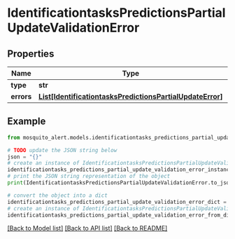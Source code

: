 # IdentificationtasksPredictionsPartialUpdateValidationError


## Properties

Name | Type | Description | Notes
------------ | ------------- | ------------- | -------------
**type** | **str** |  | 
**errors** | [**List[IdentificationtasksPredictionsPartialUpdateError]**](IdentificationtasksPredictionsPartialUpdateError.md) |  | 

## Example

```python
from mosquito_alert.models.identificationtasks_predictions_partial_update_validation_error import IdentificationtasksPredictionsPartialUpdateValidationError

# TODO update the JSON string below
json = "{}"
# create an instance of IdentificationtasksPredictionsPartialUpdateValidationError from a JSON string
identificationtasks_predictions_partial_update_validation_error_instance = IdentificationtasksPredictionsPartialUpdateValidationError.from_json(json)
# print the JSON string representation of the object
print(IdentificationtasksPredictionsPartialUpdateValidationError.to_json())

# convert the object into a dict
identificationtasks_predictions_partial_update_validation_error_dict = identificationtasks_predictions_partial_update_validation_error_instance.to_dict()
# create an instance of IdentificationtasksPredictionsPartialUpdateValidationError from a dict
identificationtasks_predictions_partial_update_validation_error_from_dict = IdentificationtasksPredictionsPartialUpdateValidationError.from_dict(identificationtasks_predictions_partial_update_validation_error_dict)
```
[[Back to Model list]](../README.md#documentation-for-models) [[Back to API list]](../README.md#documentation-for-api-endpoints) [[Back to README]](../README.md)


